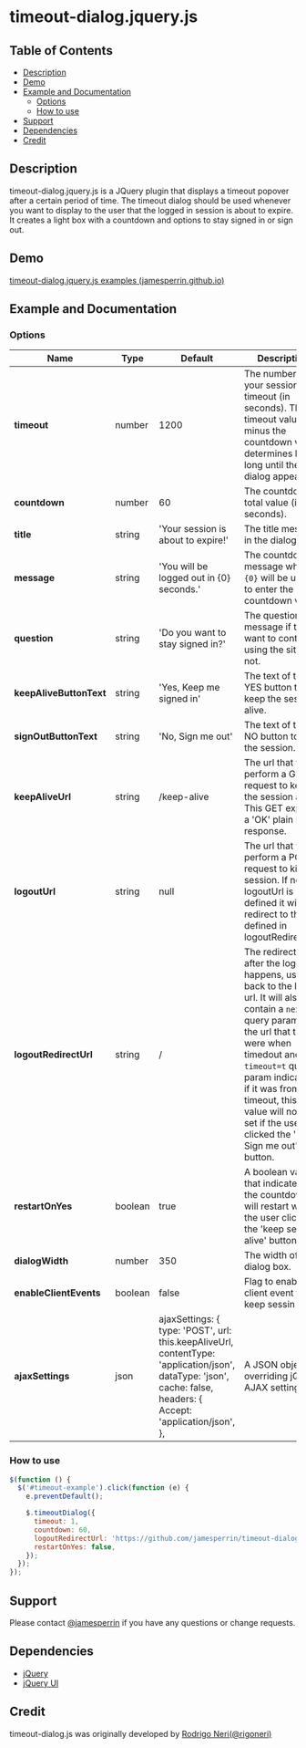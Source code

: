 # timeout-dialog.jquery.js

## Table of Contents

- [Description](#description)
- [Demo](#demo)
- [Example and Documentation](#example-and-documentation)
  - [Options](#options)
  - [How to use](#how-to-use)
- [Support](#support)
- [Dependencies](#dependencies)
- [Credit](#credit)

## Description

timeout-dialog.jquery.js is a JQuery plugin that displays a timeout popover after a certain period of time. The timeout dialog should be used whenever you want to display to the user that the logged in session is about to expire. It creates a light box with a countdown and options to stay signed in or sign out.

## Demo

[timeout-dialog.jquery.js examples (jamesperrin.github.io)](https://jamesperrin.github.io/timeout-dialog.jquery.js//)

## Example and Documentation

### Options

  <table class="standard-table">
      <thead>
          <tr>
              <th>Name</th>
              <th>Type</th>
              <th width="170">Default</th>
              <th>Description</th>
          </tr>
      </thead>
      <tbody>
          <tr>
              <td><strong>timeout</strong></td>
              <td>number</td>
              <td>1200</td>
              <td>
                  The number of your session timeout (in seconds). The timeout value minus the countdown value determines
                  how long until the dialog appears.
              </td>
          </tr>
          <tr>
              <td><strong>countdown</strong></td>
              <td>number</td>
              <td>60</td>
              <td>The countdown total value (in seconds).</td>
          </tr>
          <tr>
              <td><strong>title</strong></td>
              <td>string</td>
              <td>'Your session is about to expire!'</td>
              <td>The title message in the dialog box.</td>
          </tr>
          <tr>
              <td><strong>message</strong></td>
              <td>string</td>
              <td>'You will be logged out in {0} seconds.'</td>
              <td>
                  The countdown message where
                  <code>{0}</code>
                  will be used to enter the countdown value.
              </td>
          </tr>
          <tr>
              <td><strong>question</strong></td>
              <td>string</td>
              <td>'Do you want to stay signed in?'</td>
              <td>The question message if they want to continue using the site or not.</td>
          </tr>
          <tr>
              <td><strong>keepAliveButtonText</strong></td>
              <td>string</td>
              <td>'Yes, Keep me signed in'</td>
              <td>The text of the YES button to keep the session alive.</td>
          </tr>
          <tr>
              <td><strong>signOutButtonText</strong></td>
              <td>string</td>
              <td>'No, Sign me out'</td>
              <td>The text of the NO button to kill the session.</td>
          </tr>
          <tr>
              <td><strong>keepAliveUrl</strong></td>
              <td>string</td>
              <td>/keep-alive</td>
              <td>
                  The url that will perform a GET request to keep the session alive. This GET expects a 'OK' plain HTTP
                  response.
              </td>
          </tr>
          <tr>
              <td><strong>logoutUrl</strong></td>
              <td>string</td>
              <td>null</td>
              <td>
                  The url that will perform a POST request to kill the session. If no logoutUrl is defined it will just
                  redirect to the url defined in logoutRedirectUrl.
              </td>
          </tr>
          <tr>
              <td><strong>logoutRedirectUrl</strong></td>
              <td>string</td>
              <td>/</td>
              <td>
                  The redirect url after the logout happens, usually back to the login url. It will also contain a
                  <code>next</code>
                  query param with the url that they were when timedout and a
                  <code>timeout=t</code>
                  query param indicating if it was from a timeout, this value will not be set if the user clicked the 'No,
                  Sign me out' button.
              </td>
          </tr>
          <tr>
              <td><strong>restartOnYes</strong></td>
              <td>boolean</td>
              <td>true</td>
              <td>
                  A boolean value that indicates if the countdown will restart when the user clicks the 'keep session alive'
                  button.
              </td>
          </tr>
          <tr>
              <td><strong>dialogWidth</strong></td>
              <td>number</td>
              <td>350</td>
              <td>The width of the dialog box.</td>
          </tr>
          <tr>
              <td><strong>enableClientEvents</strong></td>
              <td>boolean</td>
              <td>false</td>
              <td>Flag to enable client event to keep sessin alive.</td>
          </tr>
          <tr>
              <td><strong>ajaxSettings</strong></td>
              <td>json</td>
              <td>ajaxSettings: {
                  type: 'POST',
                  url: this.keepAliveUrl,
                  contentType: 'application/json',
                  dataType: 'json',
                  cache: false,
                  headers: {
                  Accept: 'application/json',
                  },</td>
              <td>A JSON object for overriding jQuery AJAX settings.</td>
          </tr>
      </tbody>
  </table>

### How to use

```js
$(function () {
  $('#timeout-example').click(function (e) {
    e.preventDefault();

    $.timeoutDialog({
      timeout: 1,
      countdown: 60,
      logoutRedirectUrl: 'https://github.com/jamesperrin/timeout-dialog.js',
      restartOnYes: false,
    });
  });
});
```

## Support

Please contact [@jamesperrin](https://github.com/jamesperrin) if you have any questions or change requests.

## Dependencies

- [jQuery](https://jquery.com/)
- [jQuery UI](https://jqueryui.com/)

## Credit

timeout-dialog.js was originally developed by [Rodrigo Neri(@rigoneri)](https://github.com/rigoneri)
